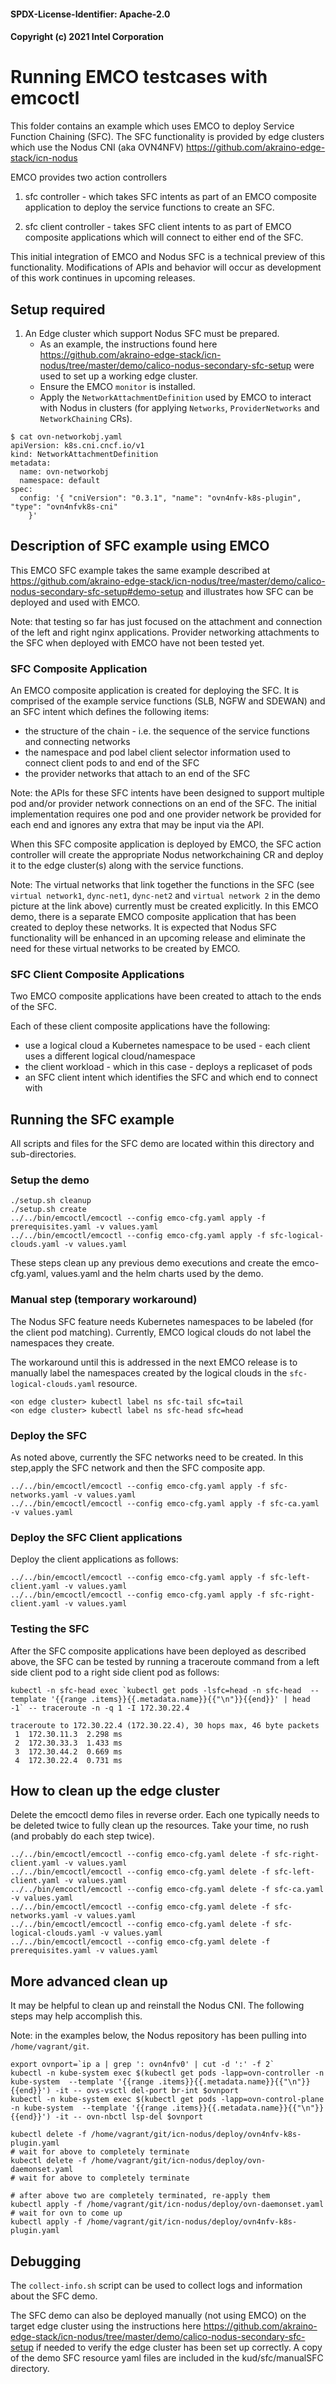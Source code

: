 #### SPDX-License-Identifier: Apache-2.0
#### Copyright (c) 2021 Intel Corporation

# Running EMCO testcases with emcoctl

This folder contains an example which uses EMCO to deploy
Service Function Chaining (SFC).  The SFC functionality is
provided by edge clusters which use the Nodus CNI (aka OVN4NFV)
https://github.com/akraino-edge-stack/icn-nodus

EMCO provides two action controllers

1. sfc controller - which takes SFC intents 
as part of an EMCO composite application to deploy the
service functions to create an SFC.

2. sfc client controller - takes SFC client intents to
as part of EMCO composite applications which will connect
to either end of the SFC.

This initial integration of EMCO and Nodus SFC is a technical
preview of this functionality.  Modifications of APIs and
behavior will occur as development of this work continues in
upcoming releases.

## Setup required

1. An Edge cluster which support Nodus SFC must be prepared.
   - As an example, the instructions found here https://github.com/akraino-edge-stack/icn-nodus/tree/master/demo/calico-nodus-secondary-sfc-setup
     were used to set up a working edge cluster.
   - Ensure the EMCO `monitor` is installed.
   - Apply the `NetworkAttachmentDefinition` used by EMCO to interact with Nodus in clusters (for applying `Networks`, `ProviderNetworks` and `NetworkChaining` CRs).

```
$ cat ovn-networkobj.yaml
apiVersion: k8s.cni.cncf.io/v1
kind: NetworkAttachmentDefinition
metadata:
  name: ovn-networkobj
  namespace: default
spec:
  config: '{ "cniVersion": "0.3.1", "name": "ovn4nfv-k8s-plugin", "type": "ovn4nfvk8s-cni"
    }'
```

## Description of SFC example using EMCO

This EMCO SFC example takes the same example described at
https://github.com/akraino-edge-stack/icn-nodus/tree/master/demo/calico-nodus-secondary-sfc-setup#demo-setup
and illustrates how SFC can be deployed and used with EMCO.

Note: that testing so far has just focused on the attachment and connection of the left and right nginx applications.
Provider networking attachments to the SFC when deployed with EMCO have not been tested yet.


### SFC Composite Application

An EMCO composite application is created for deploying the SFC.  It is comprised
of the example service functions (SLB, NGFW and SDEWAN) and an SFC intent which defines
the following items:

- the structure of the chain - i.e. the sequence of the service functions and connecting
  networks
- the namespace and pod label client selector information used to connect client pods to and end of
  the SFC
- the provider networks that attach to an end of the SFC

Note: the APIs for these SFC intents have been designed to support multiple pod and/or
provider network connections on an end of the SFC.  The initial implementation requires
one pod and one provider network be provided for each end and ignores any extra that may
be input via the API.

When this SFC composite application is deployed by EMCO, the SFC action controller will
create the appropriate Nodus networkchaining CR and deploy it to the edge cluster(s) along
with the service functions.

Note: The virtual networks that link together the functions in the SFC (see `virtual network1`,
`dync-net1`, `dync-net2` and `virtual network 2` in the demo picture at the link above) currently
must be created explicitly.  In this EMCO demo, there is a separate EMCO composite application
that has been created to deploy these networks.  It is expected that Nodus SFC functionality
will be enhanced in an upcoming release and eliminate the need for these virtual networks to be created by EMCO.

### SFC Client Composite Applications

Two EMCO composite applications have been created to attach to the ends of the SFC.

Each of these client composite applications have the following:

- use a  logical cloud a Kubernetes namespace to be used - each client uses a different logical cloud/namespace
- the client workload - which in this case - deploys a replicaset of pods
- an SFC client intent which identifies the SFC and which end to connect with

## Running the SFC example

All scripts and files for the SFC demo are located within this directory and sub-directories.

### Setup the demo

```
./setup.sh cleanup
./setup.sh create
../../bin/emcoctl/emcoctl --config emco-cfg.yaml apply -f prerequisites.yaml -v values.yaml
../../bin/emcoctl/emcoctl --config emco-cfg.yaml apply -f sfc-logical-clouds.yaml -v values.yaml
```

These steps clean up any previous demo executions and create the emco-cfg.yaml, values.yaml
and the helm charts used by the demo.

### Manual step (temporary workaround)

The Nodus SFC feature needs Kubernetes namespaces to be labeled (for the client pod matching).
Currently, EMCO logical clouds do not label the namespaces they create.

The workaround until this is addressed in the next EMCO release is to manually label
the namespaces created by the logical clouds in the `sfc-logical-clouds.yaml` resource.

```
<on edge cluster> kubectl label ns sfc-tail sfc=tail
<on edge cluster> kubectl label ns sfc-head sfc=head
```

### Deploy the SFC

As noted above, currently the SFC networks need to be created.  In this step,apply the
SFC network and then the SFC composite app.

```
../../bin/emcoctl/emcoctl --config emco-cfg.yaml apply -f sfc-networks.yaml -v values.yaml
../../bin/emcoctl/emcoctl --config emco-cfg.yaml apply -f sfc-ca.yaml -v values.yaml
```

### Deploy the SFC Client applications

Deploy the client applications as follows:

```
../../bin/emcoctl/emcoctl --config emco-cfg.yaml apply -f sfc-left-client.yaml -v values.yaml
../../bin/emcoctl/emcoctl --config emco-cfg.yaml apply -f sfc-right-client.yaml -v values.yaml
```

### Testing the SFC

After the SFC composite applications have been deployed as described above, the SFC can be tested by
running a traceroute command from a left side client pod to a right side client pod as follows:

```
kubectl -n sfc-head exec `kubectl get pods -lsfc=head -n sfc-head  --template '{{range .items}}{{.metadata.name}}{{"\n"}}{{end}}' | head -1` -- traceroute -n -q 1 -I 172.30.22.4

traceroute to 172.30.22.4 (172.30.22.4), 30 hops max, 46 byte packets
 1  172.30.11.3  2.298 ms
 2  172.30.33.3  1.433 ms
 3  172.30.44.2  0.669 ms
 4  172.30.22.4  0.731 ms

```

## How to clean up the edge cluster

Delete the emcoctl demo files in reverse order.  Each one typically needs to be deleted twice to fully clean up the resources.
Take your time, no rush (and probably do each step twice).

```
../../bin/emcoctl/emcoctl --config emco-cfg.yaml delete -f sfc-right-client.yaml -v values.yaml
../../bin/emcoctl/emcoctl --config emco-cfg.yaml delete -f sfc-left-client.yaml -v values.yaml
../../bin/emcoctl/emcoctl --config emco-cfg.yaml delete -f sfc-ca.yaml -v values.yaml
../../bin/emcoctl/emcoctl --config emco-cfg.yaml delete -f sfc-networks.yaml -v values.yaml
../../bin/emcoctl/emcoctl --config emco-cfg.yaml delete -f sfc-logical-clouds.yaml -v values.yaml
../../bin/emcoctl/emcoctl --config emco-cfg.yaml delete -f prerequisites.yaml -v values.yaml
```


## More advanced clean up

It may be helpful to clean up and reinstall the Nodus CNI.  The following steps may help accomplish this.

Note: in the examples below, the Nodus repository has been pulling into `/home/vagrant/git`.

```
export ovnport=`ip a | grep ': ovn4nfv0' | cut -d ':' -f 2`
kubectl -n kube-system exec $(kubectl get pods -lapp=ovn-controller -n kube-system  --template '{{range .items}}{{.metadata.name}}{{"\n"}}{{end}}') -it -- ovs-vsctl del-port br-int $ovnport
kubectl -n kube-system exec $(kubectl get pods -lapp=ovn-control-plane -n kube-system  --template '{{range .items}}{{.metadata.name}}{{"\n"}}{{end}}') -it -- ovn-nbctl lsp-del $ovnport

kubectl delete -f /home/vagrant/git/icn-nodus/deploy/ovn4nfv-k8s-plugin.yaml
# wait for above to completely terminate
kubectl delete -f /home/vagrant/git/icn-nodus/deploy/ovn-daemonset.yaml
# wait for above to completely terminate

# after above two are completely terminated, re-apply them
kubectl apply -f /home/vagrant/git/icn-nodus/deploy/ovn-daemonset.yaml
# wait for ovn to come up
kubectl apply -f /home/vagrant/git/icn-nodus/deploy/ovn4nfv-k8s-plugin.yaml
```

## Debugging

The `collect-info.sh` script can be used to collect logs and information about the SFC demo.

The SFC demo can also be deployed manually (not using EMCO) on the target edge cluster using the instructions
here https://github.com/akraino-edge-stack/icn-nodus/tree/master/demo/calico-nodus-secondary-sfc-setup
if needed to verify the edge cluster has been set up correctly.  A copy of the demo SFC resource yaml files
are included in the kud/sfc/manualSFC directory.
